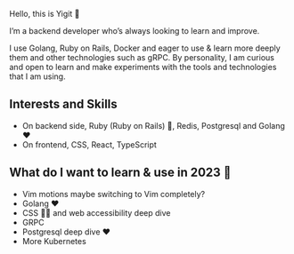 Hello, this is Yigit 🖖

I’m a backend developer who’s always looking to learn and improve.

I use Golang, Ruby on Rails, Docker and eager to use & learn more deeply them and other technologies such as gRPC. By personality, I am curious and open to learn and make experiments with the tools and technologies that I am using.


## Interests and Skills

- On backend side, Ruby (Ruby on Rails) 🐇, Redis, Postgresql and Golang ❤️
- On frontend, CSS, React, TypeScript


## What do I want to learn & use in 2023 💭

- Vim motions maybe switching to Vim completely?
- Golang ❤️
- CSS 💅🏾 and web accessibility deep dive
- GRPC
- Postgresql deep dive ❤️
- More Kubernetes
